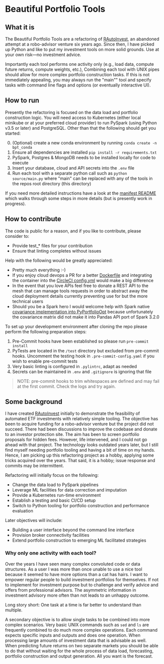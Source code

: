 # Beautiful Portfolio Tools

## What it is
The Beautiful Portfolio Tools are a refactoring of [RAutoInvest](https://github.com/ProbStub/RAutoInvest),
an abandoned attempt at a robo-advisor venture six years ago.
Since then, I have picked up Python and like to put my investment tools on more solid grounds.
Use at your own risk—no investment advice.

Importantly each tool performs one activity only (e.g., load data, compute future returns, compute weights, etc.),
Combining each tool with UNIX pipes should allow for more complex portfolio construction tasks.
If this is not immediately appealing, you may always run the "main"" tool and specify tasks with
command line flags and options (or eventually interactive UI).

## How to run
Presently the refactoring is focused on the data load and portfolio construction logic.
You will need access to Kubernetes (either local minikube or at your preferred cloud provider)
to run PySpark (using Python v3.5 or later) and PostgreSQL. Other than that the following should get you started:

0. (Optional) create a new conda environment by running ```conda create -n bpt_conda```
1. Ensure all dependencies are installed ````pip install -r requirements.txt````
2. PySpark, Postgres & MongoDB needs to be installed locally for code to execute
3. Insert your database, cloud and API secrets into the ```.env``` file
4. Run each tool with a separate python call such as
    ````python source/main.py```` where "main" can be replaced with any of the tools
in the repos root directory (this directory)

If you need more detailed instructions have a look at the [manifest README](manifests/README.md)
which walks through some steps in more details (but is presently work in progress).

## How to contribute
The code is public for a reason, and if you like to contribute, please consider to:
- Provide test_* files for your contribution
- Ensure that linting completes without issues

Help with the following would be greatly appreciated:
- Pretty much everything :-)
- If you enjoy cloud devops a PR for a better [Dockerfile](manifest/Dockerfile) and integrating the container into
  the [CircleCI config.yml](.circleci/config.yml) would make a big difference
- In the event that you love APIs feel free to donate a REST API to the mesh that can manage tools requests in order
  to abstract away the cloud deployment details currently preventing use for but the more technical users
- Should you be a Spark hero I would welcome help with Spark native
  [covariance implementation into PyPortfolioOpt](https://github.com/robertmartin8/PyPortfolioOpt/issues/381) because
  unfortunately the covariance matrix did not make it into Pandas API port of Spark 3.2.0

To set up your development environment after cloning the repo please perform the following preparation steps:
1. Pre-Commit hooks have been established so please run ````pre-commit install````
2. PyTests are located in the ```/test``` directory but excluded from pre-commit hooks. Uncomment the testing hook in
   ````.pre-commit-config.yaml```` if you wish to enable pre-commit tests
3. Very basic linting is configured in ````.pylintrc````, adapt as needed
4. Secrets can be maintained in ```.env``` and ````.gitignore```` is ignoring that file

> NOTE: pre-commit hooks to trim whitespaces are defined and may fail at the first commit. Check the logs and try again.

## Some background
I have created [RAutoInvest](https://github.com/ProbStub/RAutoInvest) initially to demonstrate the feasibility of
automated ETF investments with relatively simple tooling. The objective has been to acquire funding for a
robo-advisor venture but the project did not succeed.
There had been discussions to improve the codebase and donate to an investor protection site.
The aim has been to screen portfolio proposals for hidden fees. However, life intervened, and
I could not go ahead with that project.
The technology looks outdated years later, but I still find myself needing portfolio
tooling and having a bit of time on my hands. Hence, I am picking up this refactoring project as a
hobby, applying some tricks acquired over the years. That said, it is a hobby; issue response and commits may be
intermittent.

Refactoring will initially focus on the following:
- Change the data load to PySpark pipelines
- Leverage ML facilities for data correction and imputation
- Provide a Kubernetes run-time environment
- Establish a testing and basic CI/CD setup
- Switch to Python tooling for portfolio construction and performance evaluation

Later objectives will include:
- Building a user interface beyond the command line interface
- Provision broker connectivity facilities
- Extend portfolio construction to emerging ML facilitated strategies

### Why only one activity with each tool?

Over the years I have seen many complex convoluted code or data structures. As a
user I was more than once unable to use a nice tool because it seemed to have more options
than a cat has hairs. I want to empower regular people to build investment portfolios
for themselves. If not to implement for investment purpose but to challenge and verify
advice and offers from professional advisors. The asymmetric information in investment
advisory more often than not leads to an unhappy outcome.

Long story short: One task at a time is far better to understand than multiple.

A secondary objective is to allow single tasks to be combined into more complex scenarios. Very basic
UNIX commands such as ```sed``` and ```ls``` are frequently combined to do much more
complex operations. Each command expects specific inputs and outputs and does one operation.
When processing large amounts of investment data that is advisable as well. When predicting
future returns on two separate markets you should be able to do that without waiting for the
whole process of data load, forecasting, portfolio construction and output generation.
All you want is the forecast.
